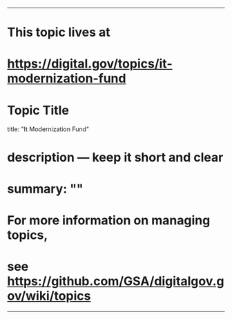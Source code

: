 
---
# This topic lives at
# https://digital.gov/topics/it-modernization-fund

# Topic Title
title: "It Modernization Fund"

# description — keep it short and clear
# summary: ""


# For more information on managing topics,
# see https://github.com/GSA/digitalgov.gov/wiki/topics
---